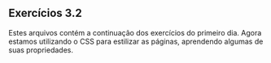 ## Exercícios 3.2

Estes arquivos contém a continuação dos exercícios do primeiro dia. Agora estamos utilizando o CSS para estilizar as páginas, aprendendo algumas de suas propriedades.

